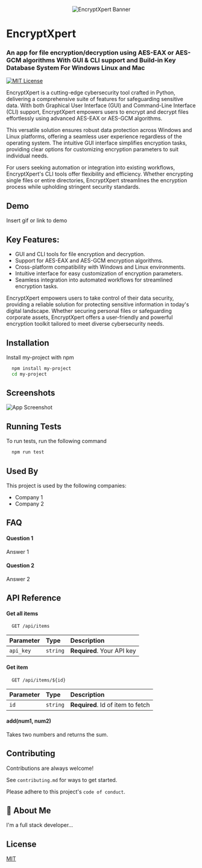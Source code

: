 <p align="center">
  <img src="https://github.com/naemazam/EncryptXpert/blob/main/banner.png" alt="EncryptXpert Banner">
</p>

# EncryptXpert

### An app for file encryption/decryption using AES-EAX or AES-GCM algorithms With GUI & CLI support and Build-in Key Database System For Windows Linux and Mac

[![MIT License](https://img.shields.io/badge/License-MIT-green.svg)](https://choosealicense.com/licenses/mit/)

EncryptXpert is a cutting-edge cybersecurity tool crafted in Python, delivering a comprehensive suite of features for safeguarding sensitive data. With both Graphical User Interface (GUI) and Command-Line Interface (CLI) support, EncryptXpert empowers users to encrypt and decrypt files effortlessly using advanced AES-EAX or AES-GCM algorithms.

This versatile solution ensures robust data protection across Windows and Linux platforms, offering a seamless user experience regardless of the operating system. The intuitive GUI interface simplifies encryption tasks, providing clear options for customizing encryption parameters to suit individual needs.

For users seeking automation or integration into existing workflows, EncryptXpert's CLI tools offer flexibility and efficiency. Whether encrypting single files or entire directories, EncryptXpert streamlines the encryption process while upholding stringent security standards.






## Demo

Insert gif or link to demo


## Key Features:

- GUI and CLI tools for file encryption and decryption.
- Support for AES-EAX and AES-GCM encryption algorithms.
- Cross-platform compatibility with Windows and Linux environments.
- Intuitive interface for easy customization of encryption parameters.
- Seamless integration into automated workflows for streamlined encryption tasks.

EncryptXpert empowers users to take control of their data security, providing a reliable solution for protecting sensitive information in today's digital landscape. Whether securing personal files or safeguarding corporate assets, EncryptXpert offers a user-friendly and powerful encryption toolkit tailored to meet diverse cybersecurity needs.


## Installation

Install my-project with npm

```bash
  npm install my-project
  cd my-project
```
    
## Screenshots

![App Screenshot](https://via.placeholder.com/468x300?text=App+Screenshot+Here)


## Running Tests

To run tests, run the following command

```bash
  npm run test
```


## Used By

This project is used by the following companies:

- Company 1
- Company 2


## FAQ

#### Question 1

Answer 1

#### Question 2

Answer 2


## API Reference

#### Get all items

```http
  GET /api/items
```

| Parameter | Type     | Description                |
| :-------- | :------- | :------------------------- |
| `api_key` | `string` | **Required**. Your API key |

#### Get item

```http
  GET /api/items/${id}
```

| Parameter | Type     | Description                       |
| :-------- | :------- | :-------------------------------- |
| `id`      | `string` | **Required**. Id of item to fetch |

#### add(num1, num2)

Takes two numbers and returns the sum.


## Contributing

Contributions are always welcome!

See `contributing.md` for ways to get started.

Please adhere to this project's `code of conduct`.


## 🚀 About Me
I'm a full stack developer...


## License

[MIT](https://choosealicense.com/licenses/mit/)

